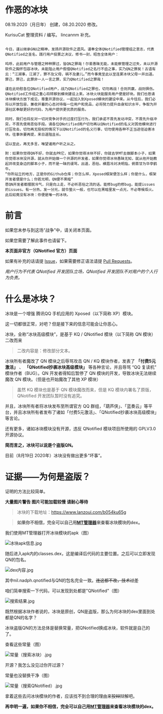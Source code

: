 # 作恶的冰块

08.19.2020（月日年） 创建，08.20.2020 修改。

KurisuCat 整理资料 / 编写。
lincannm 补充。

``` 昔日，有冰块氏破解QN而未曾开源，有违GPL在先。继而二者相争，用户哀号遍野，开发工作几近停滞。又有恶俗氏混杂其中，炸冰块之QQ；出全家之户籍。尔来历时数周之久。

今日，谨以继承GNU之精神，发扬开源软件之遗风。谨奉全体QNotified管理组之意志，代表QNotified之圣名，践行用户投票之决议，修书一封，昭告全体用户：

呜呼，此前用户与管理之种种罪过，皆QN之罪哉！尔辈愚昧无能，未能察管理之过失，未以开源软件之胸怀包容冰块，未能阻止用户假借QNotified之名行不齿之事，实乃QN之罪矣！古语有云：“江湖事，江湖了，罪不及父母，祸不及妻儿。”而今事竟至此以至连累冰块父母一并出道。罪己，罪己，此罪非一人一言之罪，实乃QNotified之罪哉！

谨在此劝慰各位QNotified用户，战乃QNotified之罪也，切勿再战！合则共赢，战则俱伤。QNotified工作组之重心将转移到模块建设上来。冰块火块能服务用户便是好块。我们也恳请冰块模块方放下成见，尊重开源协议，一起加入到Xposed模块的建设中来。从今往后，我们必将以开放包容，兼收并蓄的心态对待每一位用户和竞品，必将努力提升自身知识水平，争取为开源社区奉献更好的代码，为用户提供更优质的服务。

同时，我们也将反对一切对竞争对手的过度打压行为，我们承诺不首先发动冲突，不首先升级冲突，不首先使用恶俗手段。请各位QNotified用户切勿再以QNotified的名义对其他模块进行打压攻击，切勿再无授权的情况下以QNotified的名义行事，切勿使用各种不正当途径迫害冰块。往事休要再提，来日道阻且长。

诏以至此，再无多言，唯望诸用户听之从之。

附：如果你觉得QN不好，你就去PR它，如果你觉得冰块不好，你就去学MT去做脚本小子，如果你觉得冰块没开源，就从你开始做一个开源的开发者，如果你觉得冰块愚昧无知，就从他开始教起并改变身边的脚本小子，而不是一昧的谩骂，出道，恶俗。横眉冷对决明指，俯首甘为华亭鹤牛。
“你所站立的地方，正是你的Github仓库；你怎么样，Xposed框架便怎么样；你是什么，框架开发者便是什么；你若光明，QN便不黑暗”
愿QN开发者都摆脱冷气，只是向上走，不必听恶俗之流的话。能修bug的修bug，能提issues的issues。有一分热，发一分光，就令萤火一般，也可以在黑暗里发一点光，不必等候炬火。
此后如竟没有冰块：你便是唯一的冰块。 
```


# 前言

如果您未参与到这场“战争”中，请关闭本页面。

如果您需要了解此事件也请留下。

**本页面非官方（QNotified 官方）页面**

如果有补充的话请提 [Issue](https://github.com/kurisucat/evil_bk/issues)，如果需要修正语法请提 [Pull Requests](https://github.com/kurisucat/evil_bk/pulls)。

*用户行为不代表 QNotified 开发团队立场，QNotified 开发团队不对用户的个人行为负责。*

# 什么是冰块？

冰块是一个增强 腾讯QQ 手机应用的 Xposed（以下简称 XP）模块。

这一切都很正常，对吧？但是接下来的信息可能会让你恶心。

冰块，全称“冰块高级模块”，是基于 KQ / QNotified 模块（以下简称 QN 模块）二改而来

> 二改内容是：修改部分文本。

冰块所有者魔改了 QN 模块之后辱骂攻击 QN / KQ 模块作者，发表了 **「付费5元激活」** 、 **「QNotified抄袭冰块高级模块」** 等各种言论，并且辱骂 “QQ 复读机” 模块作者（BUG）。QN 开发者得知后暂停了 QN 模块的开发，导致冰块无法继续魔改 QN 模块。（但是也开始魔改了其他 XP 模块）

> 虽然 KQ 模块也是基于 QN 模块魔改而来，但是 KQ 模块内署名了原版，QNotified 开发团队暂时没有追究。

并且，冰块所有者将冰块发布至所谓官方 QQ 群组，「葫芦侠」、「蓝奏云」等平台，并且冰块所有者发布了诸如「付费5元激活」、「QNotified抄袭冰块高级模块」等言论。

还有更多，诸如冰块模块没有开源，违反 QNotified 模块项目所使用的 GPLV3.0 开源协议。

**简而言之，冰块可以说是个盗版QN。**

目前（8月19日 2020年）冰块没有做出更多“坏事”。

# 证据——为何是盗版？

证明的方法比较简单。

**大量图片警告 图片可能加载较慢 请耐心等待**

> 冰块的下载地址：<https://www.lanzoui.com/b054ku65g>

> **如果你不相信，完全可以自己用[MT管理器](https://www.coolapk.com/apk/bin.mt.plus)来查看冰块模块的dex。**

我们使用MT管理器打开冰块模块的apk（图）

![冰块apk信息.jpg](https://s1.ax1x.com/2020/08/19/dlJab8.jpg)

随后进入apk内的classes.dex，这是编译后代码的主要位置。之后可以立即发现QN的包名。

![dex内容.jpg](https://s1.ax1x.com/2020/08/19/dlYrdO.md.jpg)

其中nil.nadph.qnotified与QN的包名完全一致。~~连这都不改，技术过差~~

咱们简单搜索一下代码，可以发现到处都是"QNotified"（图）

![搜索结果.jpg](https://s1.ax1x.com/2020/08/19/dlNFUS.md.jpg)

既然根据冰块作者说的，冰块是原创，QN是盗版，那么为何冰块的dex里面到处都是QN的名字？

冰块盗版QN的方法总体是替换常量，把QNotified换成冰块，软件就是自己的了。

查看这些常量（图）

![常量（搜索冰块）.jpg](https://s1.ax1x.com/2020/08/19/dlam7V.md.jpg)

开源？我怎么没见过你开过源？

常量也没替换干净（图）

![常量（搜索QNotified）.jpg](https://s1.ax1x.com/2020/08/19/dlwEd0.md.jpg)

拿着这些去问冰块模块的作者，应该找不到合理的理由来~~狡辩~~辩解吧。

**再申明一遍，如果你不相信，完全可以自己用[MT管理器](https://www.coolapk.com/apk/bin.mt.plus)来查看冰块模块的dex。**
 
 
 
 
 
 
 
